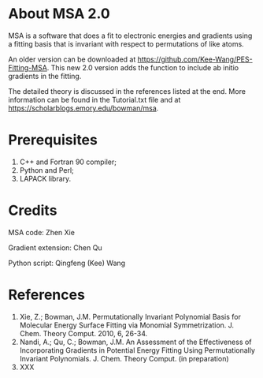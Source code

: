 # About MSA 2.0
MSA is a software that does a fit to electronic energies and gradients using a fitting basis that is invariant with respect to permutations of like atoms.

An older version can be downloaded at https://github.com/Kee-Wang/PES-Fitting-MSA. This new 2.0 version adds the function to include ab initio gradients in the fitting.

The detailed theory is discussed in the references listed at the end. More information can be found in the Tutorial.txt file and at https://scholarblogs.emory.edu/bowman/msa.

# Prerequisites
1. C++ and Fortran 90 compiler;
2. Python and Perl;
3. LAPACK library.

# Credits
MSA code: Zhen Xie

Gradient extension: Chen Qu

Python script: Qingfeng (Kee) Wang


# References
1. Xie, Z.; Bowman, J.M. Permutationally Invariant Polynomial Basis for Molecular Energy Surface Fitting via Monomial Symmetrization. J. Chem. Theory Comput. 2010, 6, 26-34.
2. Nandi, A.; Qu, C.; Bowman, J.M. An Assessment of the Effectiveness of Incorporating Gradients in Potential Energy Fitting Using Permutationally Invariant Polynomials. J. Chem. Theory Comput. (in preparation)
3. XXX
